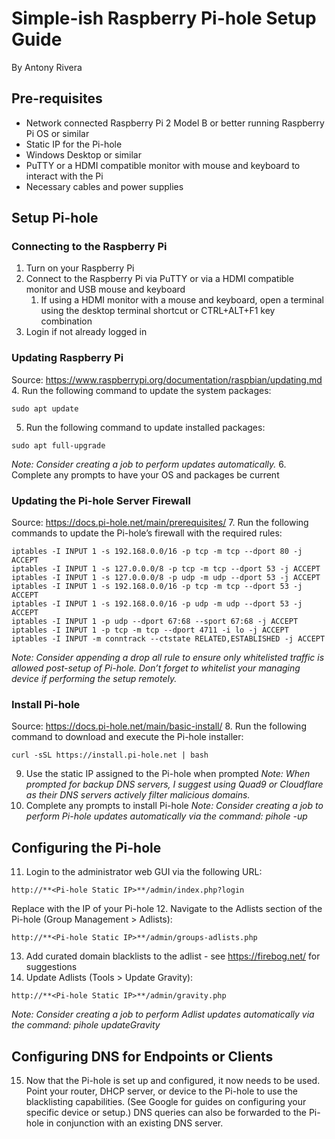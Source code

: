 # Simple-ish Raspberry Pi-hole Setup Guide
By Antony Rivera


## Pre-requisites
* Network connected Raspberry Pi 2 Model B or better running Raspberry Pi OS or similar
* Static IP for the Pi-hole
* Windows Desktop or similar
* PuTTY or a HDMI compatible monitor with mouse and keyboard to interact with the Pi
* Necessary cables and power supplies


## Setup Pi-hole
### Connecting to the Raspberry Pi
1. Turn on your Raspberry Pi
2. Connect to the Raspberry Pi via PuTTY or via a HDMI compatible monitor and USB mouse and keyboard
   1. If using a HDMI monitor with a mouse and keyboard, open a terminal using the desktop terminal shortcut or CTRL+ALT+F1 key combination
3. Login if not already logged in

### Updating Raspberry Pi
Source: https://www.raspberrypi.org/documentation/raspbian/updating.md
4. Run the following command to update the system packages:
```
sudo apt update
```
5. Run the following command to update installed packages:
```
sudo apt full-upgrade
```
_Note: Consider creating a job to perform updates automatically._
6. Complete any prompts to have your OS and packages be current

### Updating the Pi-hole Server Firewall
Source: https://docs.pi-hole.net/main/prerequisites/
7. Run the following commands to update the Pi-hole’s firewall with the required rules:
```
iptables -I INPUT 1 -s 192.168.0.0/16 -p tcp -m tcp --dport 80 -j ACCEPT
iptables -I INPUT 1 -s 127.0.0.0/8 -p tcp -m tcp --dport 53 -j ACCEPT
iptables -I INPUT 1 -s 127.0.0.0/8 -p udp -m udp --dport 53 -j ACCEPT
iptables -I INPUT 1 -s 192.168.0.0/16 -p tcp -m tcp --dport 53 -j ACCEPT
iptables -I INPUT 1 -s 192.168.0.0/16 -p udp -m udp --dport 53 -j ACCEPT
iptables -I INPUT 1 -p udp --dport 67:68 --sport 67:68 -j ACCEPT
iptables -I INPUT 1 -p tcp -m tcp --dport 4711 -i lo -j ACCEPT
iptables -I INPUT -m conntrack --ctstate RELATED,ESTABLISHED -j ACCEPT
```
_Note: Consider appending a drop all rule to ensure only whitelisted traffic is allowed post-setup of Pi-hole. Don’t forget to whitelist your managing device if performing the setup remotely._

### Install Pi-hole
Source: https://docs.pi-hole.net/main/basic-install/
8. Run the following command to download and execute the Pi-hole installer:
```
curl -sSL https://install.pi-hole.net | bash
```
9. Use the static IP assigned to the Pi-hole when prompted
_Note: When prompted for backup DNS servers, I suggest using Quad9 or Cloudflare as their DNS servers actively filter malicious domains._
10. Complete any prompts to install Pi-hole
_Note: Consider creating a job to perform Pi-hole updates automatically via the command: pihole -up_


## Configuring the Pi-hole
11. Login to the administrator web GUI via the following URL:
```
http://**<Pi-hole Static IP>**/admin/index.php?login
```
Replace <Pi-hole Static IP> with the IP of your Pi-hole
12. Navigate to the Adlists section of the Pi-hole (Group Management > Adlists):
```
http://**<Pi-hole Static IP>**/admin/groups-adlists.php
```
13. Add curated domain blacklists to the adlist - see https://firebog.net/ for suggestions
14. Update Adlists (Tools > Update Gravity):
```
http://**<Pi-hole Static IP>**/admin/gravity.php
```
_Note: Consider creating a job to perform Adlist updates automatically via the command: pihole updateGravity_


## Configuring DNS for Endpoints or Clients
15. Now that the Pi-hole is set up and configured, it now needs to be used. Point your router, DHCP server, or device to the Pi-hole to use the blacklisting capabilities. (See Google for guides on configuring your specific device or setup.) DNS queries can also be forwarded to the Pi-hole in conjunction with an existing DNS server.
